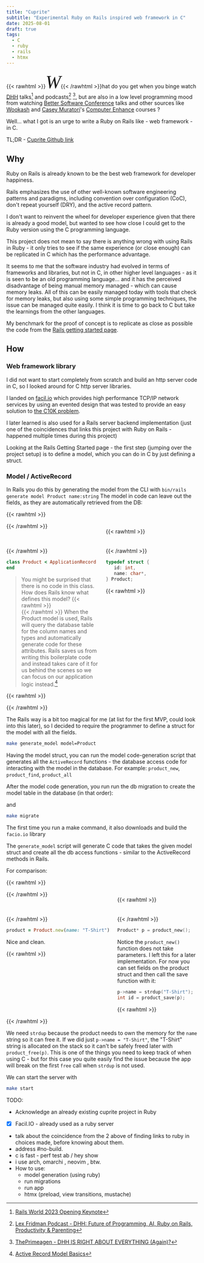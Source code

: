 ```yaml
---
title: "Cuprite"
subtitle: "Experimental Ruby on Rails inspired web framework in C"
date: 2025-08-01
draft: true
tags:
  - C
  - ruby
  - rails
  - htmx
---
```


{{< rawhtml >}}<span style="font-size: xxx-large; font-family: serif; font-style: italic">W</span>{{< /rawhtml >}}hat do you get when you binge watch [DHH](https://dhh.dk/) talks[^1] and podcasts[^2] [^3], but are also in a low level programming mood from watching [Better Software Conference](https://www.youtube.com/@BetterSoftwareConference) talks and other sources like [Wookash](https://www.youtube.com/@WookashPodcast) and [Casey Muratori](https://caseymuratori.com/)'s [Computer Enhance](https://www.computerenhance.com/about) courses ?

Well... what I got is an urge to write a Ruby on Rails like - web framework - in C.

TL;DR - [Cuprite Github link](https://github.com/saftacatalinmihai/cuprite)

## Why

<!-- {{< rawhtml >}}
<div class="class">
<blockquote class="twitter-tweet" data-theme="dark"><p lang="en" dir="ltr">any sufficiently complicated web app i build in java contains an ad hoc, informally-specified, bug-ridden, slow implementation of half of ruby on rails</p>&mdash; htmx.org / CEO of Rizz&#39;em w/the &#39;Tizm (same thing) (@htmx_org) <a href="https://twitter.com/htmx_org/status/1950348285786661031?ref_src=twsrc%5Etfw">July 30, 2025</a></blockquote> <script async src="https://platform.twitter.com/widgets.js" charset="utf-8"></script>
</div>
{{< /rawhtml >}} -->

Ruby on Rails is already known to be the best web framework for developer happiness.

Rails emphasizes the use of other well-known software engineering patterns and paradigms, including convention over configuration (CoC), don't repeat yourself (DRY), and the active record pattern.

I don't want to reinvent the wheel for developer experience given that there is already a good model, but wanted to see how close I could get to the Ruby version using the C programming language.

This project does not mean to say there is anything wrong with using Rails in Ruby - it only tries to see if the same experience (or close enough) can be replicated in C which has the performance advantage.

It seems to me that the software industry had evolved in terms of frameworks and libraries, but not in C, in other higher level languages - as it is seen to be an old programming language... and it has the perceived disadvantage of being manual memory managed - which can cause memory leaks. All of this can be easily managed today with tools that check for memory leaks, but also using some simple programming techniques, the issue can be managed quite easily. I think it is time to go back to C but take the learnings from the other languages.

My benchmark for the proof of concept is to replicate as close as possible the code from the [Rails getting started page](https://guides.rubyonrails.org/getting_started.html).

## How

### Web framework library

I did not want to start completely from scratch and build an http server code in C, so I looked around for C http server libraries.

I landed on [facil.io](https://facil.io/) which provides high performance TCP/IP network services by using an evented design that was tested to provide an easy solution to [the C10K problem](https://www.kegel.com/c10k.html).

I later learned is also used for a Rails server backend implementation (just one of the coincidences that links this project with Ruby on Rails - happened multiple times during this project)

Looking at the Rails Getting Started page - the first step (jumping over the project setup) is to define a model, which you can do in C by just defining a struct.

### Model / ActiveRecord

In Rails you do this by generating the model from the CLI with `bin/rails generate model Product name:string`
The model in code can leave out the fields, as they are automatically retrieved from the DB:

{{< rawhtml >}}
<div style="display: grid; grid-template-columns: 1fr 1fr; gap: 20px;">
{{< /rawhtml >}}

{{< rawhtml >}}
<div>
{{< /rawhtml >}}

```ruby
class Product < ApplicationRecord
end
```

> You might be surprised that there is no code in this class. How does Rails know what defines this model?  {{< rawhtml >}} </br> {{< /rawhtml >}}
> When the Product model is used, Rails will query the database table for the column names and types and automatically generate code for these attributes. Rails saves us from writing this boilerplate code and instead takes care of it for us behind the scenes so we can focus on our application logic instead.[^4]

{{< rawhtml >}}
</div><div>
{{< /rawhtml >}}

```C
typedef struct {
   id: int,
   name: char*,
} Product;
```

{{< rawhtml >}}
</div></div>
{{< /rawhtml >}}

The Rails way is a bit too magical for me (at list for the first MVP, could look into this later), so I decided to require the programmer to define a struct for the model with all the fields.

```bash
make generate_model model=Product
```

Having the model struct, you can run the model code-generation script that generates all the `ActiveRecord` functions - the database access code for interacting with the model in the database. For example: `product_new`, `product_find`, `product_all`

After the model code generation, you run run the db migration to create the model table in the database (in that order):


and

```sh
make migrate
```

The first time you run a make command, it also downloads and build the `facio.io` library

The `generate_model` script will generate C code that takes the given model struct and create all the db access functions - similar to the ActiveRecord methods in Rails.

For comparison:

{{< rawhtml >}}
<div style="display: grid; grid-template-columns: 1fr 1fr; gap: 20px;">
{{< /rawhtml >}}

{{< rawhtml >}}
<div>
{{< /rawhtml >}}

```ruby
product = Product.new(name: "T-Shirt")
```

Nice and clean.

{{< rawhtml >}}
</div><div>
{{< /rawhtml >}}

```C
Product* p = product_new();
```

Notice the `product_new()` function does not take parameters. I left this for a later implementation. For now you can set fields on the product struct and then call the save function with it:

```C
p->name = strdup("T-Shirt"); 
int id = product_save(p);
```

{{< rawhtml >}}
</div></div>
{{< /rawhtml >}}

We need `strdup` because the product needs to own the memory for the `name` string so it can free it. If we did just `p->name = "T-Shirt"`, the "T-Shirt" string is allocated on the stack so it can't be safely freed later with `product_free(p)`. This is one of the things you need to keep track of when using C - but for this case you quite easily find the issue because the app will break on the first `free` call when `strdup` is not used.

We can start the server with
```sh
make start
```

<!-- To do this I wanted to replicate the experience of following the [ruby getting started tutorial](https://guides.rubyonrails.org/getting_started.html) and try to keep the code as similar as possible with the ruby one. -->

TODO:

- Acknowledge an already existing cuprite project in Ruby
- [x] Facil.IO - already used as a ruby server
- talk about the coincidence from the 2 above of finding links to ruby in choices made, before knowing about them.
- address #no-build.
- c is fast - perf test ab / hey show
- i use arch, omarchi , neovim , btw.
- How to use:
  - model generation (using ruby)
  - run migrations
  - run app
  - htmx (preload, view transitions, mustache)

[^1]: [Rails World 2023 Opening Keynote](https://youtu.be/iqXjGiQ_D-A?si=Wk-lCifYGY9pqSp0)
[^2]: [Lex Fridman Podcast - DHH: Future of Programming, AI, Ruby on Rails, Productivity & Parenting](https://www.youtube.com/watch?v=vagyIcmIGOQ)
[^3]: [ThePrimeagen - DHH IS RIGHT ABOUT EVERYTHING (Again)?](https://www.youtube.com/watch?v=EIBxRMH4bvs)
[^4]: [Active Record Model Basics](https://guides.rubyonrails.org/getting_started.html#active-record-model-basics:~:text=You%20might%20be,application%20logic%20instead.)